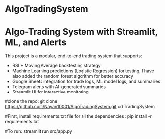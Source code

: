 # AlgoTradingSystem

#  Algo-Trading System with Streamlit, ML, and Alerts

This project is a modular, end-to-end trading system that supports:

-  RSI + Moving Average backtesting strategy
- Machine Learning predictions (Logistic Regression) for testing, I have also added the random forest algorithm for better accuracy
- Google Sheets integration for trade logs, ML model logs, and summaries 
- Telegram alerts with AI-generated summaries
-  Streamlit UI for interactive monitoring

#clone the repo:
git clone https://github.com/Nayan10001/AlgoTradingSystem.git
cd TradingSystem

#First, install requirements.txt file for all the dependencies : 
pip install -r requirements.txt

#To run:
streamlit run src/app.py
